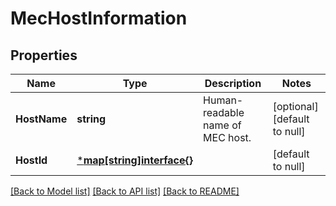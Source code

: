 # MecHostInformation

## Properties
Name | Type | Description | Notes
------------ | ------------- | ------------- | -------------
**HostName** | **string** | Human-readable name of MEC host. | [optional] [default to null]
**HostId** | [***map[string]interface{}**](map.md) |  | [default to null]

[[Back to Model list]](../README.md#documentation-for-models) [[Back to API list]](../README.md#documentation-for-api-endpoints) [[Back to README]](../README.md)


